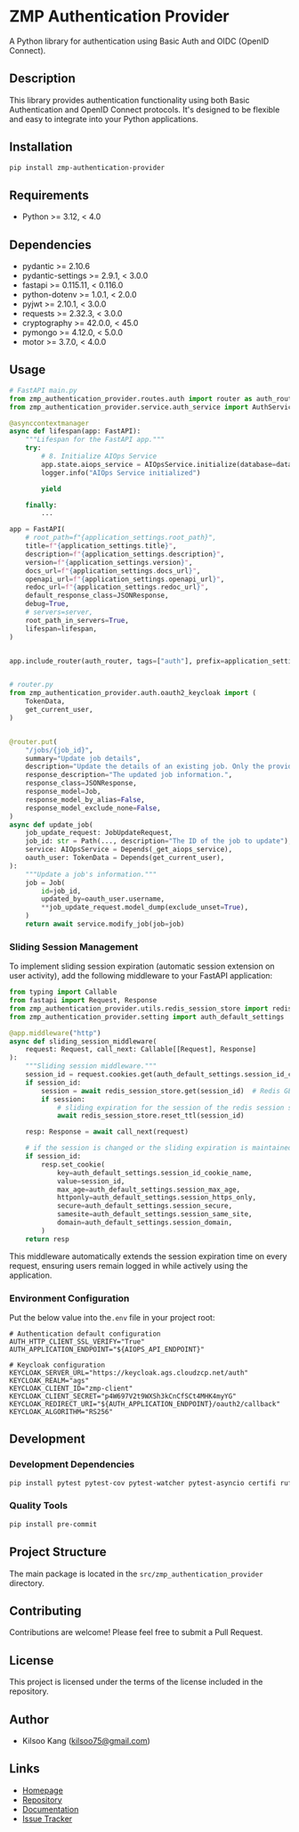 # ZMP Authentication Provider

A Python library for authentication using Basic Auth and OIDC (OpenID Connect).

## Description

This library provides authentication functionality using both Basic Authentication and OpenID Connect protocols. It's designed to be flexible and easy to integrate into your Python applications.

## Installation

```bash
pip install zmp-authentication-provider
```

## Requirements

- Python >= 3.12, < 4.0

## Dependencies

- pydantic >= 2.10.6
- pydantic-settings >= 2.9.1, < 3.0.0
- fastapi >= 0.115.11, < 0.116.0
- python-dotenv >= 1.0.1, < 2.0.0
- pyjwt >= 2.10.1, < 3.0.0
- requests >= 2.32.3, < 3.0.0
- cryptography >= 42.0.0, < 45.0
- pymongo >= 4.12.0, < 5.0.0
- motor >= 3.7.0, < 4.0.0

## Usage

```python
# FastAPI main.py
from zmp_authentication_provider.routes.auth import router as auth_router
from zmp_authentication_provider.service.auth_service import AuthService

@asynccontextmanager
async def lifespan(app: FastAPI):
    """Lifespan for the FastAPI app."""
    try:
        # 8. Initialize AIOps Service
        app.state.aiops_service = AIOpsService.initialize(database=database)
        logger.info("AIOps Service initialized")

        yield

    finally:
        ...

app = FastAPI(
    # root_path=f"{application_settings.root_path}",
    title=f"{application_settings.title}",
    description=f"{application_settings.description}",
    version=f"{application_settings.version}",
    docs_url=f"{application_settings.docs_url}",
    openapi_url=f"{application_settings.openapi_url}",
    redoc_url=f"{application_settings.redoc_url}",
    default_response_class=JSONResponse,
    debug=True,
    # servers=server,
    root_path_in_servers=True,
    lifespan=lifespan,
)


app.include_router(auth_router, tags=["auth"], prefix=application_settings.root_path)


# router.py
from zmp_authentication_provider.auth.oauth2_keycloak import (
    TokenData,
    get_current_user,
)


@router.put(
    "/jobs/{job_id}",
    summary="Update job details",
    description="Update the details of an existing job. Only the provided fields will be updated.",
    response_description="The updated job information.",
    response_class=JSONResponse,
    response_model=Job,
    response_model_by_alias=False,
    response_model_exclude_none=False,
)
async def update_job(
    job_update_request: JobUpdateRequest,
    job_id: str = Path(..., description="The ID of the job to update"),
    service: AIOpsService = Depends(_get_aiops_service),
    oauth_user: TokenData = Depends(get_current_user),
):
    """Update a job's information."""
    job = Job(
        id=job_id,
        updated_by=oauth_user.username,
        **job_update_request.model_dump(exclude_unset=True),
    )
    return await service.modify_job(job=job)

```

### Sliding Session Management

To implement sliding session expiration (automatic session extension on user activity), add the following middleware to your FastAPI application:

```python
from typing import Callable
from fastapi import Request, Response
from zmp_authentication_provider.utils.redis_session_store import redis_session_store
from zmp_authentication_provider.setting import auth_default_settings

@app.middleware("http")
async def sliding_session_middleware(
    request: Request, call_next: Callable[[Request], Response]
):
    """Sliding session middleware."""
    session_id = request.cookies.get(auth_default_settings.session_id_cookie_name)
    if session_id:
        session = await redis_session_store.get(session_id)  # Redis GET
        if session:
            # sliding expiration for the session of the redis session store
            await redis_session_store.reset_ttl(session_id)

    resp: Response = await call_next(request)

    # if the session is changed or the sliding expiration is maintained, the cookie is also updated
    if session_id:
        resp.set_cookie(
            key=auth_default_settings.session_id_cookie_name,
            value=session_id,
            max_age=auth_default_settings.session_max_age,
            httponly=auth_default_settings.session_https_only,
            secure=auth_default_settings.session_secure,
            samesite=auth_default_settings.session_same_site,
            domain=auth_default_settings.session_domain,
        )
    return resp
```

This middleware automatically extends the session expiration time on every request, ensuring users remain logged in while actively using the application.

### Environment Configuration

Put the below value into the`.env` file in your project root:

```env
# Authentication default configuration
AUTH_HTTP_CLIENT_SSL_VERIFY="True"
AUTH_APPLICATION_ENDPOINT="${AIOPS_API_ENDPOINT}"

# Keycloak configuration
KEYCLOAK_SERVER_URL="https://keycloak.ags.cloudzcp.net/auth"
KEYCLOAK_REALM="ags"
KEYCLOAK_CLIENT_ID="zmp-client"
KEYCLOAK_CLIENT_SECRET="p4W697V2t9WXSh3kCnCfSCt4MHK4myYG"
KEYCLOAK_REDIRECT_URI="${AUTH_APPLICATION_ENDPOINT}/oauth2/callback"
KEYCLOAK_ALGORITHM="RS256"
```

## Development

### Development Dependencies

```bash
pip install pytest pytest-cov pytest-watcher pytest-asyncio certifi ruff
```

### Quality Tools

```bash
pip install pre-commit
```

## Project Structure

The main package is located in the `src/zmp_authentication_provider` directory.

## Contributing

Contributions are welcome! Please feel free to submit a Pull Request.

## License

This project is licensed under the terms of the license included in the repository.

## Author

- Kilsoo Kang (kilsoo75@gmail.com)

## Links

- [Homepage](https://github.com/cloudz-mp)
- [Repository](https://github.com/cloudz-mp/zmp-authentication-provider)
- [Documentation](https://github.com/cloudz-mp/zmp-authentication-provider)
- [Issue Tracker](https://github.com/cloudz-mp/zmp-authentication-provider/issues)
